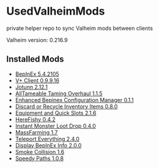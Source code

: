 # UsedValheimMods
private helper repo to sync Valheim mods between clients

Valheim version: 0.216.9

## Installed Mods

- [BepInEx 5.4.2105](https://valheim.thunderstore.io/package/denikson/BepInExPack_Valheim/)
- [V+ Client 0.9.9.16](https://github.com/Grantapher/ValheimPlus/releases/tag/0.9.9.16)
- [Jotunn 2.12.1](https://www.nexusmods.com/valheim/mods/1138)
- [AllTameable Taming Overhaul 1.1.5](https://www.nexusmods.com/valheim/mods/1571)
- [Enhanced Bepinex Configuration Manager 0.1.1](https://www.nexusmods.com/site/mods/529)
- [Discard or Recycle Inventory Items 0.8.0](https://www.nexusmods.com/valheim/mods/45)
- [Equipment and Quick Slots 2.1.6](https://www.nexusmods.com/valheim/mods/92)
- [HereFishy 0.4.2](https://www.nexusmods.com/valheim/mods/218)
- [Instant Monster Loot Drop 0.4.0](https://www.nexusmods.com/valheim/mods/164)
- [MassFarming 1.7](https://www.nexusmods.com/valheim/mods/527)
- [Teleport Everything 2.4.0](https://www.nexusmods.com/valheim/mods/1806)
- [Display BepInEx Info 2.0.0](https://github.com/Valheim-Modding/Valheim.DisplayBepInExInfo/releases/tag/v2.0.0)
- [Smoke Collision 1.6](https://www.nexusmods.com/valheim/mods/1834)
- [Speedy Paths 1.0.8](https://www.nexusmods.com/valheim/mods/452)